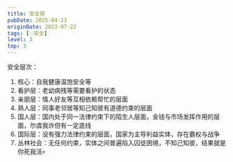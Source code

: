 ```yaml
---
title: 安全观
pubDate: 2025-04-23
originDate: 2023-07-22
tags: [💥安全]
level: 3
top: 3
---
```


安全层次：

1. 核心：自我健康温饱安全等
2. 看护层：老幼病残等需要看护的状态
3. 亲朋层：情人好友等互相依赖帮忙的层面
4. 熟人层：同事老邻居等知己知彼有道德约束的层面
5. 国人层：国内处于同一法律约束下的陌生人层面，金钱与市场发挥作用的层面，尔虞我诈但有一定底线
6. 国际层：没有强力法律约束的层面，国家为主导利益实体，存在霸权与战争
7. 丛林社会：无任何约束，实体之间普遍陷入囚徒困境，不知己知彼，结果就是你死我活💀
